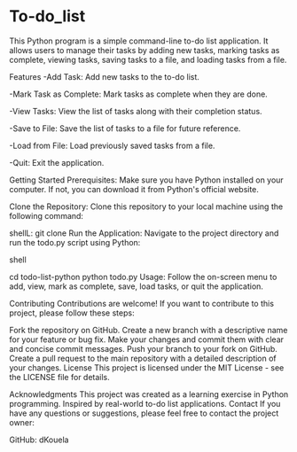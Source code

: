 # To-do_list

This Python program is a simple command-line to-do list application.
 It allows users to manage their tasks by adding new tasks, marking tasks as complete, viewing tasks, saving tasks to a file, and loading tasks from a file.

Features
-Add Task: Add new tasks to the to-do list.

-Mark Task as Complete: Mark tasks as complete when they are done.

-View Tasks: View the list of tasks along with their completion status.

-Save to File: Save the list of tasks to a file for future reference.

-Load from File: Load previously saved tasks from a file.

-Quit: Exit the application.



Getting Started
Prerequisites: Make sure you have Python installed on your computer. If not, you can download it from Python's official website.

Clone the Repository: Clone this repository to your local machine using the following command:

shellL:
git clone 
Run the Application: Navigate to the project directory and run the todo.py script using Python:

shell

cd todo-list-python
python todo.py
Usage: Follow the on-screen menu to add, view, mark as complete, save, load tasks, or quit the application.

Contributing
Contributions are welcome! If you want to contribute to this project, please follow these steps:

Fork the repository on GitHub.
Create a new branch with a descriptive name for your feature or bug fix.
Make your changes and commit them with clear and concise commit messages.
Push your branch to your fork on GitHub.
Create a pull request to the main repository with a detailed description of your changes.
License
This project is licensed under the MIT License - see the LICENSE file for details.

Acknowledgments
This project was created as a learning exercise in Python programming.
Inspired by real-world to-do list applications.
Contact
If you have any questions or suggestions, please feel free to contact the project owner:

GitHub: dKouela
